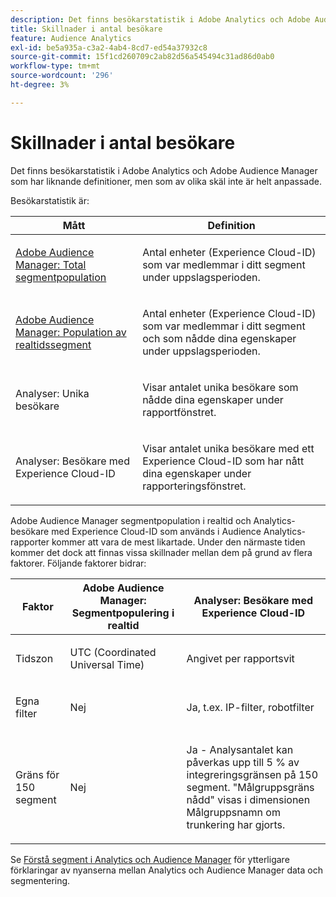 ```yaml
---
description: Det finns besökarstatistik i Adobe Analytics och Adobe Audience Manager som har liknande definitioner, men som av olika skäl inte är helt anpassade.
title: Skillnader i antal besökare
feature: Audience Analytics
exl-id: be5a935a-c3a2-4ab4-8cd7-ed54a37932c8
source-git-commit: 15f1cd260709c2ab82d56a545494c31ad86d0ab0
workflow-type: tm+mt
source-wordcount: '296'
ht-degree: 3%

---
```


# Skillnader i antal besökare

Det finns besökarstatistik i Adobe Analytics och Adobe Audience Manager som har liknande definitioner, men som av olika skäl inte är helt anpassade.

Besökarstatistik är:

<table id="table_F9FE107A89934C3B854C55D7D76AC6E8"> 
 <thead> 
  <tr> 
   <th colname="col2" class="entry"> Mått </th> 
   <th colname="col3" class="entry"> Definition </th> 
  </tr>
 </thead>
 <tbody> 
  <tr> 
   <td colname="col2"> <p><a href="https://experienceleague.adobe.com/docs/audience-manager/user-guide/features/segments/segment-builder-data.html"  > Adobe Audience Manager: Total segmentpopulation</a> </p> </td> 
   <td colname="col3"> <p>Antal enheter (Experience Cloud-ID) som var medlemmar i ditt segment under uppslagsperioden. </p> </td> 
  </tr> 
  <tr> 
   <td colname="col2"> <p><a href="https://experienceleague.adobe.com/docs/audience-manager/user-guide/features/segments/segment-builder-data.html"  > Adobe Audience Manager: Population av realtidssegment</a> </p> </td> 
   <td colname="col3"> <p>Antal enheter (Experience Cloud-ID) som var medlemmar i ditt segment och som nådde dina egenskaper under uppslagsperioden. </p> </td> 
  </tr> 
  <tr> 
   <td colname="col2"> <p>Analyser: Unika besökare </p> </td> 
   <td colname="col3"> <p>Visar antalet unika besökare som nådde dina egenskaper under rapportfönstret. </p> </td> 
  </tr> 
  <tr> 
   <td colname="col2"> <p>Analyser: Besökare med Experience Cloud-ID </p> </td> 
   <td colname="col3"> <p>Visar antalet unika besökare med ett Experience Cloud-ID som har nått dina egenskaper under rapporteringsfönstret. </p> </td> 
  </tr> 
 </tbody> 
</table>

Adobe Audience Manager segmentpopulation i realtid och Analytics-besökare med Experience Cloud-ID som används i Audience Analytics-rapporter kommer att vara de mest likartade. Under den närmaste tiden kommer det dock att finnas vissa skillnader mellan dem på grund av flera faktorer. Följande faktorer bidrar:

<table id="table_A391B37CC077456F8BB83BAA3C640EF6"> 
 <thead> 
  <tr> 
   <th colname="col1" class="entry"> Faktor </th> 
   <th colname="col2" class="entry"> Adobe Audience Manager: Segmentpopulering i realtid </th> 
   <th colname="col3" class="entry"> Analyser: Besökare med Experience Cloud-ID </th> 
  </tr>
 </thead>
 <tbody> 
  <tr> 
   <td colname="col1"> <p>Tidszon </p> </td> 
   <td colname="col2"> <p>UTC (Coordinated Universal Time) </p> </td> 
   <td colname="col3"> <p>Angivet per rapportsvit </p> </td> 
  </tr> 
  <tr> 
   <td colname="col1"> <p>Egna filter </p> </td> 
   <td colname="col2"> <p>Nej </p> </td> 
   <td colname="col3"> <p>Ja, t.ex. IP-filter, robotfilter </p> </td> 
  </tr> 
  <tr> 
   <td colname="col1"> <p>Gräns för 150 segment </p> </td> 
   <td colname="col2"> <p>Nej </p> </td> 
   <td colname="col3"> <p>Ja - Analysantalet kan påverkas upp till 5 % av integreringsgränsen på 150 segment. "Målgruppsgräns nådd" visas i dimensionen Målgruppsnamn om trunkering har gjorts. </p> </td> 
  </tr> 
 </tbody> 
</table>

Se [Förstå segment i Analytics och Audience Manager](/help/integrate/c-audience-analytics/aam-analytics-segments.md) för ytterligare förklaringar av nyanserna mellan Analytics och Audience Manager data och segmentering.
